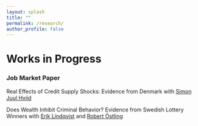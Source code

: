 ```yaml
---
layout: splash
title: ""
permalink: /research/
author_profile: false
---
```


# Works in Progress
### Job Market Paper
Real Effects of Credit Supply Shocks: Evidence from Denmark with [Simon Juul Hviid](https://www.nationalbanken.dk/en/research/economists/Pages/Simon-Juul-Hviid.aspx)


Does Wealth Inhibit Criminal Behavior? Evidence from Swedish Lottery Winners with [Erik Lindqvist](https://sites.google.com/site/eriklindqvistsse/) and [Robert Östling](https://sites.google.com/view/robertostling)
